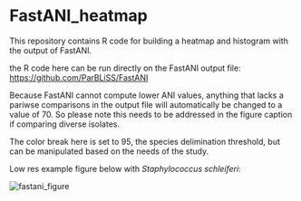 # FastANI_heatmap
This repository contains R code for building a heatmap and histogram with the output of FastANI.

the R code here can be run directly on the FastANI output file: https://github.com/ParBLiSS/FastANI

Because FastANI cannot compute lower ANI values, anything that lacks a pariwse comparisons in the output file will automatically be changed to a value of 70. So please note this needs to be addressed in the figure caption if comparing diverse isolates.

The color break here is set to 95, the species delimination threshold, but can be manipulated based on the needs of the study.

Low res example figure below with *Staphylococcus schleiferi*:

![fastani_figure](https://user-images.githubusercontent.com/43999021/133114386-d7bc6cc6-cde1-4b69-afd6-3a7b01a0caad.jpg)

